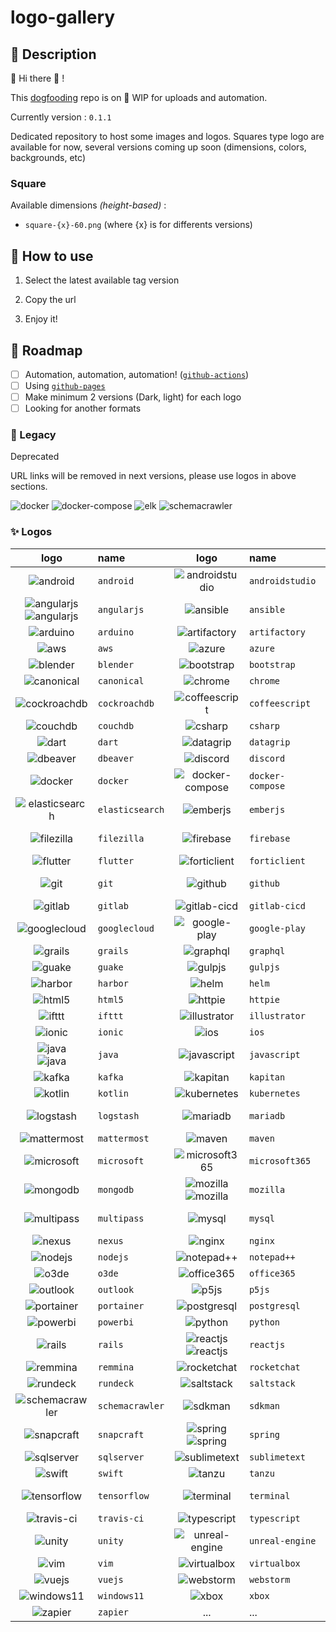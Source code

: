 # logo-gallery

## :speech_balloon: Description

:mega: Hi there :wave: !

This [dogfooding](https://en.wikipedia.org/wiki/Eating_your_own_dog_food) repo is on :construction: WIP for uploads and automation.

Currently version :  `0.1.1`

Dedicated repository to host some images and logos.
Squares type logo are available for now, several versions coming up soon (dimensions, colors, backgrounds, etc)

### Square

Available dimensions *(height-based)* :

* `square-{x}-60.png` (where {x} is for differents versions)

## :rocket: How to use

1. Select the latest available tag version

2. Copy the url

3. Enjoy it!

## :newspaper: Roadmap

* [ ] Automation, automation, automation! ([`github-actions`](https://github.com/features/actions))
* [ ] Using [`github-pages`](https://pages.github.com/)
* [ ] Make minimum 2 versions (Dark, light) for each logo
* [ ] Looking for another formats

### :stop_sign: Legacy

Deprecated

URL links will be removed in next versions, please use logos in above sections.

![docker](img/docker/docker.png "docker")
![docker-compose](img/docker-compose/docker-compose.png "docker-compose")
![elk](img/elk/elk.png "elk")
![schemacrawler](img/schemacrawler/schemacrawler.png "elk")

### :sparkles: Logos

|logo|name|logo|name|logo|name|
|:--:|:---|:--:|:---|:--:|:---|
|![android](./img/a/android/square-1-60.png "android") |`android`|![androidstudio](./img/a/androidstudio/square-1-60.png "androidstudio") |`androidstudio`|![angular](./img/a/angular/square-1-60.png "angular") <br /> ![angular](./img/a/angular/rectangle-1-30.png "angular") |`angular`|![angular](./img/a/angular/square-1-60.png "angular") <br /> ![angular](./img/a/angular/rectangle-1-30.png "angular") |`angular`|
|![angularjs](./img/a/angularjs/square-1-60.png "angularjs") <br /> ![angularjs](./img/a/angularjs/rectangle-1-30.png "angularjs") |`angularjs`|![ansible](./img/a/ansible/square-1-60.png "ansible") |`ansible`|![app-store](./img/a/app-store/square-1-60.png "app-store") |`app-store`|![app-store](./img/a/app-store/square-1-60.png "app-store") |`app-store`|
|![arduino](./img/a/arduino/square-1-60.png "arduino") |`arduino`|![artifactory](./img/a/artifactory/square-1-60.png "artifactory") |`artifactory`|![atom](./img/a/atom/square-1-60.png "atom") |`atom`|![atom](./img/a/atom/square-1-60.png "atom") |`atom`|
|![aws](./img/a/aws/square-1-60.png "aws") |`aws`|![azure](./img/a/azure/square-1-60.png "azure") |`azure`|![bash](./img/b/bash/square-1-60.png "bash") |`bash`|![bash](./img/b/bash/square-1-60.png "bash") |`bash`|
|![blender](./img/b/blender/square-1-60.png "blender") |`blender`|![bootstrap](./img/b/bootstrap/square-1-60.png "bootstrap") |`bootstrap`|![bower](./img/b/bower/square-1-60.png "bower") |`bower`|![bower](./img/b/bower/square-1-60.png "bower") |`bower`|
|![canonical](./img/c/canonical/square-1-60.png "canonical") |`canonical`|![chrome](./img/c/chrome/square-1-60.png "chrome") |`chrome`|![circleci](./img/c/circleci/square-1-60.png "circleci") |`circleci`|![circleci](./img/c/circleci/square-1-60.png "circleci") |`circleci`|
|![cockroachdb](./img/c/cockroachdb/square-1-60.png "cockroachdb") |`cockroachdb`|![coffeescript](./img/c/coffeescript/square-1-60.png "coffeescript") |`coffeescript`|![cordova](./img/c/cordova/square-1-60.png "cordova") |`cordova`|![cordova](./img/c/cordova/square-1-60.png "cordova") |`cordova`|
|![couchdb](./img/c/couchdb/square-1-60.png "couchdb") |`couchdb`|![csharp](./img/c/csharp/square-1-60.png "csharp") |`csharp`|![css3](./img/c/css3/square-1-60.png "css3") |`css3`|![css3](./img/c/css3/square-1-60.png "css3") |`css3`|
|![dart](./img/d/dart/square-1-60.png "dart") |`dart`|![datagrip](./img/d/datagrip/square-1-60.png "datagrip") |`datagrip`|![datastudio](./img/d/datastudio/square-1-60.png "datastudio") |`datastudio`|![datastudio](./img/d/datastudio/square-1-60.png "datastudio") |`datastudio`|
|![dbeaver](./img/d/dbeaver/square-1-60.png "dbeaver") |`dbeaver`|![discord](./img/d/discord/square-1-60.png "discord") |`discord`|![django](./img/d/django/square-1-60.png "django") |`django`|![django](./img/d/django/square-1-60.png "django") |`django`|
|![docker](./img/d/docker/square-1-60.png "docker") |`docker`|![docker-compose](./img/d/docker-compose/square-1-60.png "docker-compose") |`docker-compose`|![edge](./img/e/edge/square-1-60.png "edge") |`edge`|![edge](./img/e/edge/square-1-60.png "edge") |`edge`|
|![elasticsearch](./img/e/elasticsearch/square-1-60.png "elasticsearch") |`elasticsearch`|![emberjs](./img/e/emberjs/square-1-60.png "emberjs") |`emberjs`|![extjs](./img/e/extjs/square-1-60.png "extjs") |`extjs`|![extjs](./img/e/extjs/square-1-60.png "extjs") |`extjs`|
|![filezilla](./img/f/filezilla/square-1-60.png "filezilla") |`filezilla`|![firebase](./img/f/firebase/square-1-60.png "firebase") |`firebase`|![firefox](./img/f/firefox/square-1-60.png "firefox") <br /> ![firefox](./img/f/firefox/rectangle-1-30.png "firefox") |`firefox`|![firefox](./img/f/firefox/square-1-60.png "firefox") <br /> ![firefox](./img/f/firefox/rectangle-1-30.png "firefox") |`firefox`|
|![flutter](./img/f/flutter/square-1-60.png "flutter") |`flutter`|![forticlient](./img/f/forticlient/square-1-60.png "forticlient") |`forticlient`|![gimp](./img/g/gimp/square-1-60.png "gimp") |`gimp`|![gimp](./img/g/gimp/square-1-60.png "gimp") |`gimp`|
|![git](./img/g/git/square-1-60.png "git") |`git`|![github](./img/g/github/square-1-60.png "github") |`github`|![github-actions](./img/g/github-actions/square-1-60.png "github-actions") |`github-actions`|![github-actions](./img/g/github-actions/square-1-60.png "github-actions") |`github-actions`|
|![gitlab](./img/g/gitlab/square-1-60.png "gitlab") |`gitlab`|![gitlab-cicd](./img/g/gitlab-cicd/square-1-60.png "gitlab-cicd") |`gitlab-cicd`|![go](./img/g/go/square-1-60.png "go") |`go`|![go](./img/g/go/square-1-60.png "go") |`go`|
|![googlecloud](./img/g/googlecloud/square-1-60.png "googlecloud") |`googlecloud`|![google-play](./img/g/google-play/square-1-60.png "google-play") |`google-play`|![gradle](./img/g/gradle/square-1-60.png "gradle") |`gradle`|![gradle](./img/g/gradle/square-1-60.png "gradle") |`gradle`|
|![grails](./img/g/grails/square-1-60.png "grails") |`grails`|![graphql](./img/g/graphql/square-1-60.png "graphql") |`graphql`|![grunt](./img/g/grunt/square-1-60.png "grunt") |`grunt`|![grunt](./img/g/grunt/square-1-60.png "grunt") |`grunt`|
|![guake](./img/g/guake/square-1-60.png "guake") |`guake`|![gulpjs](./img/g/gulpjs/square-1-60.png "gulpjs") |`gulpjs`|![h2](./img/h/h2/square-1-60.png "h2") |`h2`|![h2](./img/h/h2/square-1-60.png "h2") |`h2`|
|![harbor](./img/h/harbor/square-1-60.png "harbor") |`harbor`|![helm](./img/h/helm/square-1-60.png "helm") |`helm`|![heroku](./img/h/heroku/square-1-60.png "heroku") |`heroku`|![heroku](./img/h/heroku/square-1-60.png "heroku") |`heroku`|
|![html5](./img/h/html5/square-1-60.png "html5") |`html5`|![httpie](./img/h/httpie/square-1-60.png "httpie") |`httpie`|![icloud](./img/i/icloud/square-1-60.png "icloud") |`icloud`|![icloud](./img/i/icloud/square-1-60.png "icloud") |`icloud`|
|![ifttt](./img/i/ifttt/square-1-60.png "ifttt") |`ifttt`|![illustrator](./img/i/illustrator/square-1-60.png "illustrator") |`illustrator`|![intellij](./img/i/intellij/square-1-60.png "intellij") |`intellij`|![intellij](./img/i/intellij/square-1-60.png "intellij") |`intellij`|
|![ionic](./img/i/ionic/square-1-60.png "ionic") |`ionic`|![ios](./img/i/ios/square-1-60.png "ios") |`ios`|![jade-lang](./img/j/jade-lang/square-1-60.png "jade-lang") |`jade-lang`|![jade-lang](./img/j/jade-lang/square-1-60.png "jade-lang") |`jade-lang`|
|![java](./img/j/java/square-1-60.png "java") <br /> ![java](./img/j/java/rectangle-1-30.png "java") |`java`|![javascript](./img/j/javascript/square-1-60.png "javascript") |`javascript`|![jenkins](./img/j/jenkins/square-1-60.png "jenkins") |`jenkins`|![jenkins](./img/j/jenkins/square-1-60.png "jenkins") |`jenkins`|
|![kafka](./img/k/kafka/square-1-60.png "kafka") |`kafka`|![kapitan](./img/k/kapitan/square-1-60.png "kapitan") |`kapitan`|![kibana](./img/k/kibana/square-1-60.png "kibana") |`kibana`|![kibana](./img/k/kibana/square-1-60.png "kibana") |`kibana`|
|![kotlin](./img/k/kotlin/square-1-60.png "kotlin") |`kotlin`|![kubernetes](./img/k/kubernetes/square-1-60.png "kubernetes") |`kubernetes`|![linkedin](./img/l/linkedin/square-1-60.png "linkedin") |`linkedin`|![linkedin](./img/l/linkedin/square-1-60.png "linkedin") |`linkedin`|
|![logstash](./img/l/logstash/square-1-60.png "logstash") |`logstash`|![mariadb](./img/m/mariadb/square-1-60.png "mariadb") |`mariadb`|![materializecss](./img/m/materializecss/square-1-60.png "materializecss") |`materializecss`|![materializecss](./img/m/materializecss/square-1-60.png "materializecss") |`materializecss`|
|![mattermost](./img/m/mattermost/square-1-60.png "mattermost") |`mattermost`|![maven](./img/m/maven/square-1-60.png "maven") |`maven`|![microk8s](./img/m/microk8s/square-1-60.png "microk8s") |`microk8s`|![microk8s](./img/m/microk8s/square-1-60.png "microk8s") |`microk8s`|
|![microsoft](./img/m/microsoft/square-1-60.png "microsoft") |`microsoft`|![microsoft365](./img/m/microsoft365/square-1-60.png "microsoft365") |`microsoft365`|![ml5js](./img/m/ml5js/square-1-60.png "ml5js") |`ml5js`|![ml5js](./img/m/ml5js/square-1-60.png "ml5js") |`ml5js`|
|![mongodb](./img/m/mongodb/square-1-60.png "mongodb") |`mongodb`|![mozilla](./img/m/mozilla/square-1-60.png "mozilla") <br /> ![mozilla](./img/m/mozilla/rectangle-1-30.png "mozilla") |`mozilla`|![mozillavpn](./img/m/mozillavpn/square-1-60.png "mozillavpn") <br /> ![mozillavpn](./img/m/mozillavpn/rectangle-1-30.png "mozillavpn") |`mozillavpn`|![mozillavpn](./img/m/mozillavpn/square-1-60.png "mozillavpn") <br /> ![mozillavpn](./img/m/mozillavpn/rectangle-1-30.png "mozillavpn") |`mozillavpn`|
|![multipass](./img/m/multipass/square-1-60.png "multipass") |`multipass`|![mysql](./img/m/mysql/square-1-60.png "mysql") |`mysql`|![nextjs](./img/n/nextjs/square-1-60.png "nextjs") <br /> ![nextjs](./img/n/nextjs/rectangle-1-30.png "nextjs") |`nextjs`|![nextjs](./img/n/nextjs/square-1-60.png "nextjs") <br /> ![nextjs](./img/n/nextjs/rectangle-1-30.png "nextjs") |`nextjs`|
|![nexus](./img/n/nexus/square-1-60.png "nexus") |`nexus`|![nginx](./img/n/nginx/square-1-60.png "nginx") |`nginx`|![ngrx](./img/n/ngrx/square-1-60.png "ngrx") |`ngrx`|![ngrx](./img/n/ngrx/square-1-60.png "ngrx") |`ngrx`|
|![nodejs](./img/n/nodejs/square-1-60.png "nodejs") |`nodejs`|![notepad++](./img/n/notepad++/square-1-60.png "notepad++") |`notepad++`|![npm](./img/n/npm/square-1-60.png "npm") |`npm`|![npm](./img/n/npm/square-1-60.png "npm") |`npm`|
|![o3de](./img/o/o3de/square-1-60.png "o3de") |`o3de`|![office365](./img/o/office365/square-1-60.png "office365") |`office365`|![oracle](./img/o/oracle/square-1-60.png "oracle") |`oracle`|![oracle](./img/o/oracle/square-1-60.png "oracle") |`oracle`|
|![outlook](./img/o/outlook/square-1-60.png "outlook") |`outlook`|![p5js](./img/p/p5js/square-1-60.png "p5js") |`p5js`|![photoshop](./img/p/photoshop/square-1-60.png "photoshop") |`photoshop`|![photoshop](./img/p/photoshop/square-1-60.png "photoshop") |`photoshop`|
|![portainer](./img/p/portainer/square-1-60.png "portainer") |`portainer`|![postgresql](./img/p/postgresql/square-1-60.png "postgresql") |`postgresql`|![postman](./img/p/postman/square-1-60.png "postman") |`postman`|![postman](./img/p/postman/square-1-60.png "postman") |`postman`|
|![powerbi](./img/p/powerbi/square-1-60.png "powerbi") |`powerbi`|![python](./img/p/python/square-1-60.png "python") |`python`|![rabbitmq](./img/r/rabbitmq/square-1-60.png "rabbitmq") |`rabbitmq`|![rabbitmq](./img/r/rabbitmq/square-1-60.png "rabbitmq") |`rabbitmq`|
|![rails](./img/r/rails/square-1-60.png "rails") |`rails`|![reactjs](./img/r/reactjs/square-1-60.png "reactjs") <br /> ![reactjs](./img/r/reactjs/rectangle-1-30.png "reactjs") |`reactjs`|![redux](./img/r/redux/square-1-60.png "redux") |`redux`|![redux](./img/r/redux/square-1-60.png "redux") |`redux`|
|![remmina](./img/r/remmina/square-1-60.png "remmina") |`remmina`|![rocketchat](./img/r/rocketchat/square-1-60.png "rocketchat") |`rocketchat`|![ruby](./img/r/ruby/square-1-60.png "ruby") |`ruby`|![ruby](./img/r/ruby/square-1-60.png "ruby") |`ruby`|
|![rundeck](./img/r/rundeck/square-1-60.png "rundeck") |`rundeck`|![saltstack](./img/s/saltstack/square-1-60.png "saltstack") |`saltstack`|![sass](./img/s/sass/square-1-60.png "sass") |`sass`|![sass](./img/s/sass/square-1-60.png "sass") |`sass`|
|![schemacrawler](./img/s/schemacrawler/square-1-60.png "schemacrawler") |`schemacrawler`|![sdkman](./img/s/sdkman/square-1-60.png "sdkman") |`sdkman`|![slack](./img/s/slack/square-1-60.png "slack") |`slack`|![slack](./img/s/slack/square-1-60.png "slack") |`slack`|
|![snapcraft](./img/s/snapcraft/square-1-60.png "snapcraft") |`snapcraft`|![spring](./img/s/spring/square-1-60.png "spring") <br /> ![spring](./img/s/spring/rectangle-1-30.png "spring") |`spring`|![sqlite](./img/s/sqlite/square-1-60.png "sqlite") |`sqlite`|![sqlite](./img/s/sqlite/square-1-60.png "sqlite") |`sqlite`|
|![sqlserver](./img/s/sqlserver/square-1-60.png "sqlserver") |`sqlserver`|![sublimetext](./img/s/sublimetext/square-1-60.png "sublimetext") |`sublimetext`|![swagger](./img/s/swagger/square-1-60.png "swagger") |`swagger`|![swagger](./img/s/swagger/square-1-60.png "swagger") |`swagger`|
|![swift](./img/s/swift/square-1-60.png "swift") |`swift`|![tanzu](./img/t/tanzu/square-1-60.png "tanzu") |`tanzu`|![teams](./img/t/teams/square-1-60.png "teams") |`teams`|![teams](./img/t/teams/square-1-60.png "teams") |`teams`|
|![tensorflow](./img/t/tensorflow/square-1-60.png "tensorflow") |`tensorflow`|![terminal](./img/t/terminal/square-1-60.png "terminal") |`terminal`|![thunderbird](./img/t/thunderbird/square-1-60.png "thunderbird") <br /> ![thunderbird](./img/t/thunderbird/rectangle-1-30.png "thunderbird") |`thunderbird`|![thunderbird](./img/t/thunderbird/square-1-60.png "thunderbird") <br /> ![thunderbird](./img/t/thunderbird/rectangle-1-30.png "thunderbird") |`thunderbird`|
|![travis-ci](./img/t/travis-ci/square-1-60.png "travis-ci") |`travis-ci`|![typescript](./img/t/typescript/square-1-60.png "typescript") |`typescript`|![ubuntu](./img/u/ubuntu/square-1-60.png "ubuntu") |`ubuntu`|![ubuntu](./img/u/ubuntu/square-1-60.png "ubuntu") |`ubuntu`|
|![unity](./img/u/unity/square-1-60.png "unity") |`unity`|![unreal-engine](./img/u/unreal-engine/square-1-60.png "unreal-engine") |`unreal-engine`|![vagrant](./img/v/vagrant/square-1-60.png "vagrant") |`vagrant`|![vagrant](./img/v/vagrant/square-1-60.png "vagrant") |`vagrant`|
|![vim](./img/v/vim/square-1-60.png "vim") |`vim`|![virtualbox](./img/v/virtualbox/square-1-60.png "virtualbox") |`virtualbox`|![vscode](./img/v/vscode/square-1-60.png "vscode") |`vscode`|![vscode](./img/v/vscode/square-1-60.png "vscode") |`vscode`|
|![vuejs](./img/v/vuejs/square-1-60.png "vuejs") |`vuejs`|![webstorm](./img/w/webstorm/square-1-60.png "webstorm") |`webstorm`|![windows10](./img/w/windows10/square-1-60.png "windows10") |`windows10`|![windows10](./img/w/windows10/square-1-60.png "windows10") |`windows10`|
|![windows11](./img/w/windows11/square-1-60.png "windows11") |`windows11`|![xbox](./img/x/xbox/square-1-60.png "xbox") |`xbox`|![yarn](./img/y/yarn/square-1-60.png "yarn") |`yarn`|![yarn](./img/y/yarn/square-1-60.png "yarn") |`yarn`|
|![zapier](./img/z/zapier/square-1-60.png "zapier") |`zapier`|...|...|...|...|
